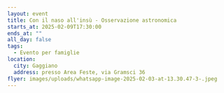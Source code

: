 ```yaml
---
layout: event
title: Con il naso all'insù - Osservazione astronomica
starts_at: 2025-02-09T17:30:00
ends_at: ""
all_day: false
tags:
  - Evento per famiglie
location:
  city: Gaggiano
  address: presso Area Feste, via Gramsci 36
flyer: images/uploads/whatsapp-image-2025-02-03-at-13.30.47-3-.jpeg
---
```

